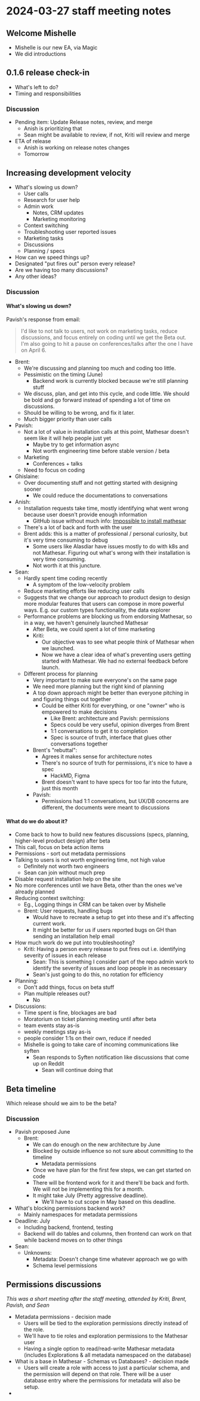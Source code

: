# 2024-03-27 staff meeting notes

## Welcome Mishelle

- Mishelle is our new EA, via Magic
- We did introductions

## 0.1.6 release check-in
- What's left to do?
- Timing and responsibilities

### Discussion
- Pending item: Update Release notes, review, and merge
	- Anish is prioritizing that
	- Sean might be available to review, if not, Kriti will review and merge
- ETA of release
    - Anish is working on release notes changes
    - Tomorrow

## Increasing development velocity 

- What's slowing us down?
    - User calls 
    - Research for user help
    - Admin work
        - Notes, CRM updates
        - Marketing monitoring
    - Context switching
    - Troubleshooting user reported issues
    - Marketing tasks
    - Discussions
    - Planning / specs
- How can we speed things up?
- Designated "put fires out" person every release?
- Are we having too many discussions?
- Any other ideas?

### Discussion

#### What's slowing us down?

Pavish's response from email:
> I'd like to not talk to users, not work on marketing tasks, reduce discussions, and focus entirely on coding until we get the Beta out. I'm also going to hit a pause on conferences/talks after the one I have on April 6.
- Brent:
	- We're discussing and planning too much and coding too little.
	- Pessimistic on the timing (June)
		- Backend work is currently blocked because we're still planning stuff
	- We discuss, plan, and get into this cycle, and code little. We should be bold and go forward instead of spending a lot of time on discussions.
	- Should be willing to be wrong, and fix it later.
    - Much bigger priority than user calls
- Pavish:
	- Not a lot of value in installation calls at this point, Mathesar doesn't seem like it will help people just yet
	    - Maybe try to get information async
	    - Not worth engineering time before stable version / beta
    - Marketing
        - Conferences + talks
    - Need to focus on coding
- Ghislaine:
	- Over documenting stuff and not getting started with designing sooner
		- We could reduce the documentations to conversations
- Anish:
	- Installation requests take time, mostly identifying what went wrong because user doesn't provide enough information
	    - GitHub issue without much info: [Impossible to install mathesar](https://github.com/mathesar-foundation/mathesar/issues/3444)
	- There's a lot of back and forth with the user
    - Brent adds: this is a matter of professional / personal curiosity, but it's very time consuming to debug
		- Some users like Alasdiar have issues mostly to do with k8s and not Mathesar. Figuring out what's wrong with their installation is very time consuming.
		- Not worth it at this juncture.
- Sean:
    - Hardly spent time coding recently
    	- A symptom of the low-velocity problem
	- Reduce marketing efforts like reducing user calls
	- Suggests that we change our approach to product design to design more modular features that users can compose in more powerful ways. E.g. our custom types functionality, the data explorer
	- Performance problems are blocking us from endorsing Mathesar, so in a way, we haven't genuinely launched Mathesar
		- After Beta, we could spent a lot of time marketing
		- Kriti:
			- Our objective was to see what people think of Mathesar when we launched.
			- Now we have a clear idea of what's preventing users getting started with Mathesar. We had no external feedback before launch.
	- Different process for planning
		- Very important to make sure everyone's on the same page
		- We need more planning but the right kind of planning
		- A top down approach might be better than everyone pitching in and figuring things out together
		    - Could be either Kriti for everything, or one "owner" who is empowered to make decisions
		        - Like Brent: architecture and Pavish: permissions
		        - Specs could be very useful, opinion diverges from Brent
                - 1:1 conversations to get it to completion
                - Spec is source of truth, interface that glues other conversations together
        - Brent's "rebuttal":
            - Agrees it makes sense for architecture notes
            - There's no source of truth for permissions, it's nice to have a spec
                - HackMD, Figma
            - Brent doesn't want to have specs for too far into the future, just this month
        - Pavish:
            - Permissions had 1:1 conversations, but UX/DB concerns are different, the documents were meant to discussions

#### What do we do about it?
- Come back to how to build new features discussions (specs, planning, higher-level product design) after beta
- This call, focus on beta action items
- Permissions - sort out metadata permissions
- Talking to users is not worth engineering time, not high value
    - Definitely not worth two engineers
    - Sean can join without much prep
- Disable request installation help on the site
- No more conferences until we have Beta, other than the ones we've already planned
- Reducing context switching:
	- Eg., Logging things in CRM can be taken over by Mishelle
	- Brent: User requests, handling bugs
		- Would have to recreate a setup to get into these and it's affecting current work.
		- It might be better for us if users reported bugs on GH than sending an installation help email
- How much work do we put into troubleshooting?
    - Kriti: Having a person every release to put fires out i.e. identifying severity of issues in each release
    	- Sean: This is something I consider part of the repo admin work to identify the severity of issues and loop people in as necessary
    	- Sean's just going to do this, no rotation for efficiency
- Planning:
    - Don't add things, focus on beta stuff
    - Plan multiple releases out?
        - No
- Discussions:
    - Time spent is fine, blockages are bad
    - Moratorium on ticket planning meeting until after beta
    - team events stay as-is
    - weekly meetings stay as-is
    - people consider 1:1s on their own, reduce if needed
	- Mishelle is going to take care of incoming communications like syften
		- Sean responds to Syften notification like discussions that come up on Reddit
			- Sean will continue doing that

## Beta timeline
Which release should we aim to be the beta?

### Discussion
- Pavish proposed June
	- Brent:
		- We can do enough on the new architecture by June
		- Blocked by outside influence so not sure about committing to the timeline
			- Metadata permissions
		- Once we have plan for the first few steps, we can get started on code
		- There will be frontend work for it and there'll be back and forth. We will not be implementing this for a month.
		- It might take July (Pretty aggressive deadline).
			- We'll have to cut scope in May based on this deadline.
- What's blocking permissions backend work?
    - Mainly namespaces for metadata permissions
- Deadline: July
    - Including backend, frontend, testing
    - Backend will do tables and columns, then frontend can work on that while backend moves on to other things
- Sean:
	- Unknowns:
		- Metadata: Doesn't change time whatever approach we go with
		- Schema level permissions

## Permissions discussions
*This was a short meeting after the staff meeting, attended by Kriti, Brent, Pavish, and Sean*

- Metadata permissions - decision made
	- Users will be tied to the exploration permissions directly instead of the role.
	- We'll have to tie roles and exploration permissions to the Mathesar user
	- Having a single option to read/read-write Mathesar metadata (includes Explorations & all metadata namespaced on the database)
- What is a base in Mathesar - Schemas vs Databases? - decision made
	- Users will create a role with access to just a particular schema, and the permission will depend on that role. There will be a user database entry where the permissions for metadata will also be setup.
 - 
